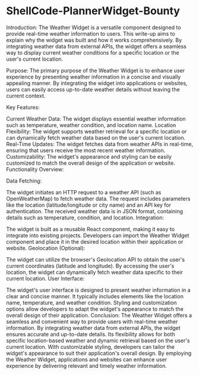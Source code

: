 # ShellCode-PlannerWidget-Bounty

Introduction:
The Weather Widget is a versatile component designed to provide real-time weather information to users. This write-up aims to explain why the widget was built and how it works comprehensively. By integrating weather data from external APIs, the widget offers a seamless way to display current weather conditions for a specific location or the user's current location.

Purpose:
The primary purpose of the Weather Widget is to enhance user experience by presenting weather information in a concise and visually appealing manner. By integrating the widget into applications or websites, users can easily access up-to-date weather details without leaving the current context.

Key Features:

Current Weather Data: The widget displays essential weather information such as temperature, weather condition, and location name.
Location Flexibility: The widget supports weather retrieval for a specific location or can dynamically fetch weather data based on the user's current location.
Real-Time Updates: The widget fetches data from weather APIs in real-time, ensuring that users receive the most recent weather information.
Customizability: The widget's appearance and styling can be easily customized to match the overall design of the application or website.
Functionality Overview:

Data Fetching:

The widget initiates an HTTP request to a weather API (such as OpenWeatherMap) to fetch weather data.
The request includes parameters like the location (latitude/longitude or city name) and an API key for authentication.
The received weather data is in JSON format, containing details such as temperature, condition, and location.
Integration:

The widget is built as a reusable React component, making it easy to integrate into existing projects.
Developers can import the Weather Widget component and place it in the desired location within their application or website.
Geolocation (Optional):

The widget can utilize the browser's Geolocation API to obtain the user's current coordinates (latitude and longitude).
By accessing the user's location, the widget can dynamically fetch weather data specific to their current location.
User Interface:

The widget's user interface is designed to present weather information in a clear and concise manner.
It typically includes elements like the location name, temperature, and weather condition.
Styling and customization options allow developers to adapt the widget's appearance to match the overall design of their application.
Conclusion:
The Weather Widget offers a seamless and convenient way to provide users with real-time weather information. By integrating weather data from external APIs, the widget ensures accurate and up-to-date details. Its flexibility allows for both specific location-based weather and dynamic retrieval based on the user's current location. With customizable styling, developers can tailor the widget's appearance to suit their application's overall design. By employing the Weather Widget, applications and websites can enhance user experience by delivering relevant and timely weather information.
